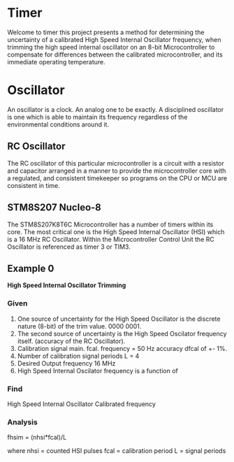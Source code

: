 # Timer
Welcome to timer this project presents a method for determining the uncertainty of a calibrated High Speed Internal Oscillator frequency, when trimming the high speed internal oscillator on an 8-bit Microcontroller to compensate for differences between the calibrated microcontroller, and its immediate operating temperature.

# Oscillator
An oscillator is a clock. An analog one to be exactly. A disciplined oscillator
is one which is able to maintain its frequency regardless of the environmental conditions around it.

## RC Oscillator
The RC oscillator of this particular microcontroller is a circuit with a resistor and capacitor
arranged in a manner to provide the microcontroller core with a regulated, and
consistent timekeeper so programs on the CPU or MCU are consistent in time.


## STM8S207 Nucleo-8
The STM8S207K8T6C Microcontroller has a number of timers within its core. The most critical one is the High Speed Internal Oscillator (HSI) which is a 16 MHz RC Oscillator. Within the Microcontroller Control Unit the RC Oscillator is referenced as timer 3 or TIM3.

## Example 0
**High Speed Internal Oscillator Trimming**
### Given
1. One source of uncertainty for the High Speed Oscillator is the discrete nature (8-bit) of the trim value. 0000 0001.
3. The second source of uncertainty is the High Speed Oscilator frequency itself. (accuracy of the RC Oscillator).
4. Calibration signal main. fcal. frequency = 50 Hz
accuracy dfcal of +- 1%.
2. Number of calibration signal periods L = 4
3. Desired Output frequency 16 MHz
4. High Speed Internal Oscilator frequency is a function of

### Find
High Speed Internal Oscillator Calibrated frequency

### Analysis
fhsim = (nhsi*fcal)/L

where nhsi = counted HSI pulses
fcal = calibration period
L = signal periods
